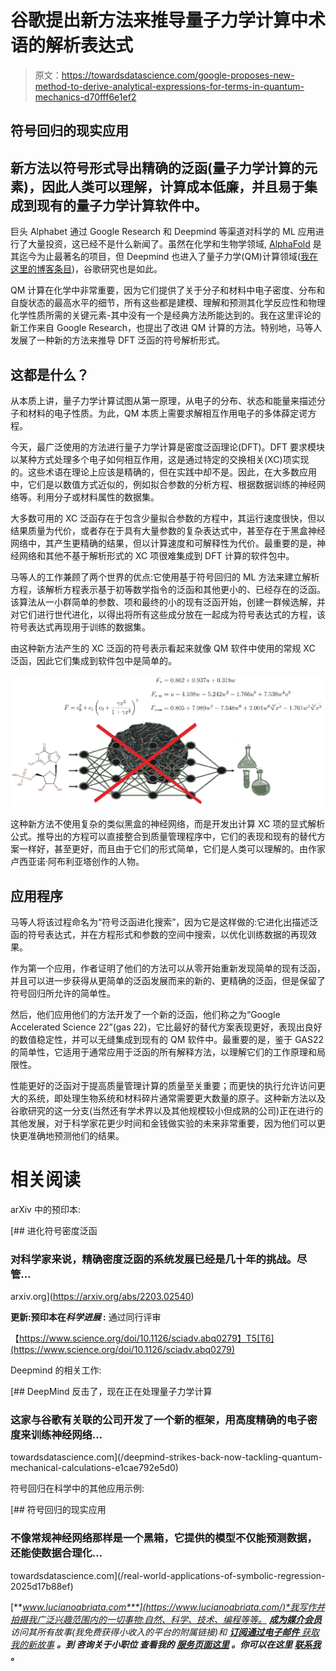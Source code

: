# 谷歌提出新方法来推导量子力学计算中术语的解析表达式

> 原文：<https://towardsdatascience.com/google-proposes-new-method-to-derive-analytical-expressions-for-terms-in-quantum-mechanics-d70fff6e1ef2>

## 符号回归的现实应用

## 新方法以符号形式导出精确的泛函(量子力学计算的元素)，因此人类可以理解，计算成本低廉，并且易于集成到现有的量子力学计算软件中。

巨头 Alphabet 通过 Google Research 和 Deepmind 等渠道对科学的 ML 应用进行了大量投资，这已经不是什么新闻了。虽然在化学和生物学领域, [AlphaFold](https://medium.com/@lucianosphere/guide-to-my-blog-articles-on-alphafold-39c10a7dad7f) 是其迄今为止最著名的项目，但 Deepmind 也进入了量子力学(QM)计算领域([我在这里的博客条目](/deepmind-strikes-back-now-tackling-quantum-mechanical-calculations-e1cae792e5d0))，谷歌研究也是如此。

QM 计算在化学中非常重要，因为它们提供了关于分子和材料中电子密度、分布和自旋状态的最高水平的细节，所有这些都是建模、理解和预测其化学反应性和物理化学性质所需的关键元素-其中没有一个是经典方法所能达到的。我在这里评论的新工作来自 Google Research，也提出了改进 QM 计算的方法。特别地，马等人发展了一种新的方法来推导 DFT 泛函的符号解析形式。

## 这都是什么？

从本质上讲，量子力学计算试图从第一原理，从电子的分布、状态和能量来描述分子和材料的电子性质。为此，QM 本质上需要求解相互作用电子的多体薛定谔方程。

今天，最广泛使用的方法进行量子力学计算是密度泛函理论(DFT)。DFT 要求模块以某种方式处理多个电子如何相互作用，这是通过特定的交换相关(XC)项实现的。这些术语在理论上应该是精确的，但在实践中却不是。因此，在大多数应用中，它们是以数值方式近似的，例如拟合参数的分析方程、根据数据训练的神经网络等。利用分子或材料属性的数据集。

大多数可用的 XC 泛函存在于包含少量拟合参数的方程中，其运行速度很快，但以结果质量为代价，或者存在于具有大量参数的复杂表达式中，甚至存在于黑盒神经网络中，其产生更精确的结果，但以计算速度和可解释性为代价。最重要的是，神经网络和其他不基于解析形式的 XC 项很难集成到 DFT 计算的软件包中。

马等人的工作兼顾了两个世界的优点:它使用基于符号回归的 ML 方法来建立解析方程，该解析方程表示基于初等数学指令的泛函和其他更小的、已经存在的泛函。该算法从一小群简单的参数、项和最终的小的现有泛函开始，创建一群候选解，并对它们进行世代进化，以得出将所有这些成分放在一起成为符号表达式的方程，该符号表达式再现用于训练的数据集。

由这种新方法产生的 XC 泛函的符号表示看起来就像 QM 软件中使用的常规 XC 泛函，因此它们集成到软件包中是简单的。

![](img/8ad616fa9968ae4384b943f1c641c109.png)

这种新方法不使用复杂的类似黑盒的神经网络，而是开发出计算 XC 项的显式解析公式。推导出的方程可以直接整合到质量管理程序中，它们的表现和现有的替代方案一样好，甚至更好，而且由于它们的形式简单，它们是人类可以理解的。由作家卢西亚诺·阿布利亚塔创作的人物。

## 应用程序

马等人将该过程命名为“符号泛函进化搜索”，因为它是这样做的:它进化出描述泛函的符号表达式，并在方程形式和参数的空间中搜索，以优化训练数据的再现效果。

作为第一个应用，作者证明了他们的方法可以从零开始重新发现简单的现有泛函，并且可以进一步获得从更简单的泛函发展而来的新的、更精确的泛函，但是保留了符号回归所允许的简单性。

然后，他们应用他们的方法开发了一个新的泛函，他们称之为“Google Accelerated Science 22”(gas 22)，它比最好的替代方案表现更好，表现出良好的数值稳定性，并可以无缝集成到现有的 QM 软件中。最重要的是，鉴于 GAS22 的简单性，它适用于通常应用于泛函的所有解释方法，以理解它们的工作原理和局限性。

性能更好的泛函对于提高质量管理计算的质量至关重要；而更快的执行允许访问更大的系统，即处理生物系统和材料碎片通常需要更大数量的原子。这种新方法以及谷歌研究的这一分支(当然还有学术界以及其他规模较小但成熟的公司)正在进行的其他发展，对于科学家花更少时间和金钱做实验的未来非常重要，因为他们可以更快更准确地预测他们的结果。

# 相关阅读

arXiv 中的预印本:

[](https://arxiv.org/abs/2203.02540) [## 进化符号密度泛函

### 对科学家来说，精确密度泛函的系统发展已经是几十年的挑战。尽管…

arxiv.org](https://arxiv.org/abs/2203.02540) 

**更新:预印本在*科学进展* :** 通过同行评审

【https://www.science.org/doi/10.1126/sciadv.abq0279】T5[T6](https://www.science.org/doi/10.1126/sciadv.abq0279)

Deepmind 的相关工作:

[](/deepmind-strikes-back-now-tackling-quantum-mechanical-calculations-e1cae792e5d0) [## DeepMind 反击了，现在正在处理量子力学计算

### 这家与谷歌有关联的公司开发了一个新的框架，用高度精确的电子密度来训练神经网络…

towardsdatascience.com](/deepmind-strikes-back-now-tackling-quantum-mechanical-calculations-e1cae792e5d0) 

符号回归在科学中的其他应用示例:

[](/real-world-applications-of-symbolic-regression-2025d17b88ef) [## 符号回归的现实应用

### 不像常规神经网络那样是一个黑箱，它提供的模型不仅能预测数据，还能使数据合理化…

towardsdatascience.com](/real-world-applications-of-symbolic-regression-2025d17b88ef) 

[***www.lucianoabriata.com***](https://www.lucianoabriata.com/)*我写作并拍摄我广泛兴趣范围内的一切事物:自然、科学、技术、编程等等。* [***成为媒介会员***](https://lucianosphere.medium.com/membership) *访问其所有故事(我免费获得小收入的平台的附属链接)和* [***订阅通过电子邮件*** *获取我的新故事*](https://lucianosphere.medium.com/subscribe) ***。到* ***咨询关于小职位*** *查看我的* [***服务页面这里***](https://lucianoabriata.altervista.org/services/index.html) *。你可以在这里* [***联系我***](https://lucianoabriata.altervista.org/office/contact.html) ***。*****